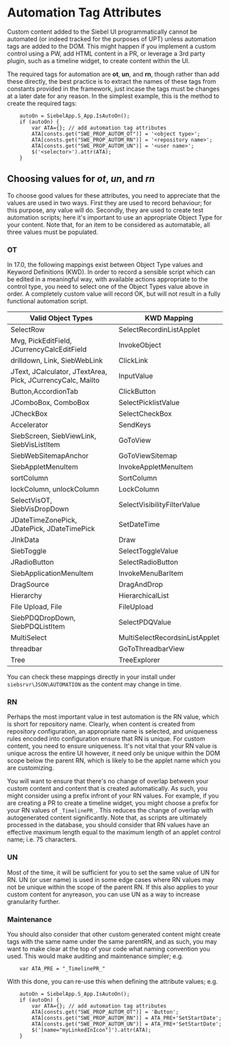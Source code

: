 # Automation Tag Attributes

Custom content added to the Siebel UI programmatically cannot be automated (or indeed tracked for the purposes of UPT) unless automation tags are added to the DOM. This might happen if you implement a custom control using a PW, add HTML content in a PR, or leverage a 3rd party plugin, such as a timeline widget, to create content within the UI.

The required tags for automation are **ot**, **un**, and **rn**, though rather than add these directly, the best practice is to extract the names of these tags from constants provided in the framework, just incase the tags must be changes at a later date for any reason. In the simplest example, this is the method to create the required tags:

```
    autoOn = SiebelApp.S_App.IsAutoOn();
	if (autoOn) {
		var ATA={}; // add automation tag attributes
		ATA[consts.get("SWE_PROP_AUTOM_OT")] = '<object type>';
		ATA[consts.get("SWE_PROP_AUTOM_RN")] = '<repository name>';
		ATA[consts.get("SWE_PROP_AUTOM_UN")] = '<user name>';
		$('<selector>').attr(ATA);
	}
```
## Choosing values for _ot_, _un_, and _rn_

To choose good values for these attributes, you need to appreciate that the values are used in two ways. First they are used to record behaviour; for this purpose, any value will do. Secondly, they are used to create test automation scripts; here it's important to use an appropriate Object Type for your content. Note that, for an item to be considered as automatable, all three values must be populated.

### OT

In 17.0, the following mappings exist between Object Type values and Keyword Definitions (KWD). In order to record a sensible script which can be edited in a meaningful way, with available actions appropriate to the control type, you need to select one of the Object Types value above in order. A completely custom value will record OK, but will not result in a fully functional automation script.


| Valid Object Types | KWD Mapping |
| --- | --- |
| SelectRow | SelectRecordinListApplet |
| Mvg, PickEditField, JCurrencyCalcEditField | InvokeObject |
| drilldown, Link, SiebWebLink | ClickLink |
| JText, JCalculator, JTextArea, Pick, JCurrencyCalc, Mailto | InputValue |
| Button,AccordionTab | ClickButton |
| JComboBox, ComboBox | SelectPicklistValue |
| JCheckBox | SelectCheckBox |
| Accelerator | SendKeys |
| SiebScreen, SiebViewLink, SiebVisListItem | GoToView |
| SiebWebSitemapAnchor | GoToViewSitemap |
| SiebAppletMenuItem | InvokeAppletMenuItem |
| sortColumn | SortColumn |
| lockColumn, unlockColumn | LockColumn |
| SelectVisOT, SiebVisDropDown | SelectVisibilityFilterValue |
| JDateTimeZonePick, JDatePick, JDateTimePick | SetDateTime |
| JInkData | Draw |
| SiebToggle | SelectToggleValue |
| JRadioButton | SelectRadioButton |
| SiebApplicationMenuItem | InvokeMenuBarItem |
| DragSource | DragAndDrop |
| Hierarchy | HierarchicalList |
| File Upload, File | FileUpload |
| SiebPDQDropDown, SiebPDQListItem | SelectPDQValue |
| MultiSelect | MultiSelectRecordsinListApplet |
| threadbar | GoToThreadbarView |
| Tree | TreeExplorer |

You can check these mappings directly in your install under ```siebsrvr\JSON\AUTOMATION``` as the content may change in time.

### RN

Perhaps the most important value in test automation is the RN value, which is short for repository name. Clearly, when content is created from repository configuration, an appropriate name is selected, and uniqueness rules encoded into configuration ensure that RN is unique. For custom content, you need to ensure uniqueness. It's not vital that your RN value is unique across the entire UI however, it need only be unique within the DOM scope below the parent RN, which is likely to be the applet name which you are customizing.

You will want to ensure that there's no change of overlap between your custom content and content that is created automatically. As such, you might consider using a prefix infront of your RN values. For example, if you are creating a PR to create a timeline widget, you might choose a prefix for your RN values of ```_TimelinePR_```. This reduces the change of overlap with autogenerated content significantly. Note that, as scripts are ultimately processed in the database, you should consider that RN values have an effective maximum length equal to the maximum length of an applet control name; i.e. 75 characters.

### UN

Most of the time, it will be sufficient for you to set the same value of UN for RN. UN (or user name) is used in some edge cases where RN values may not be unique within the scope of the parent RN. If this also applies to your custom content for anyreason, you can use UN as a way to increase granularity further.

### Maintenance

You should also consider that other custom generated content might create tags with the same name under the same parentRN, and as such, you may want to make clear at the top of your code what naming convention you used. This would make auditing and maintenance simpler; e.g.

```
    var ATA_PRE = "_TimelinePR_"
```
With this done, you can re-use this when defining the attribute values; e.g.
```
	autoOn = SiebelApp.S_App.IsAutoOn();
	if (autoOn) {
		var ATA={}; // add automation tag attributes
		ATA[consts.get("SWE_PROP_AUTOM_OT")] = 'Button';
		ATA[consts.get("SWE_PROP_AUTOM_RN")] = ATA_PRE+'SetStartDate';
		ATA[consts.get("SWE_PROP_AUTOM_UN")] = ATA_PRE+'SetStartDate';
		$('[name="myLinkedInIcon"]').attr(ATA);
	}

```